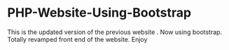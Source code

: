 # PHP-Website-Using-Bootstrap
This is the updated version of the previous website . Now using bootstrap.
Totally revamped front end of the website.
Enjoy

